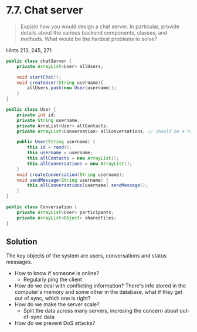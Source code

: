 # 7.7. Chat server

> Explain how you would design a chat server. In particular, provide details about the various backend components, classes, and methods. What would be the hardest problems to solve?

Hints 213, 245, 271

```java
public class chatServer {
    private ArrayList<User> allUsers;

    void startChat();
    void createUser(String username){
        allUsers.push(new User(username));
    }
}

public class User {
    private int id;
    private String username;
    private ArraList<User> allContacts;
    private ArrayList<Conversation> allConversations; // should be a hashmap

    public User(String username) {
        this.id = rand();
        this.username = username;
        this.allContacts = new ArrayList();
        this.allConversations = new ArrayList();
    }
    void createConversation(String username);
    void sendMessage(String username) {
        this.allConversations[username].sendMessage();
    }
}

public class Conversation {
    private ArrayList<User> participants;
    private ArrayList<Object> sharedFiles;
}
```

## Solution

The key objects of the system are users, conversations and status messages.

* How to know if someone is online?
  * Regularly ping the client
* How do we deal with conflicting information? There's info stored in the computer's memory and some other in the database, what if they get out of sync, which one is right?
* How do we make the server scale?
  * Split the data across many servers, incresing the concern about out-of-sync data
* How do we prevent DoS attacks?
